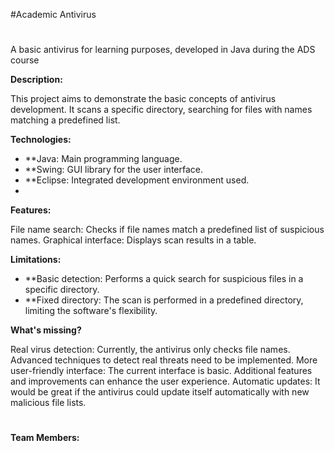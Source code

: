 #Academic Antivirus
#
A basic antivirus for learning purposes, developed in Java during the ADS course

**Description:**

This project aims to demonstrate the basic concepts of antivirus development. It scans a specific directory, searching for files with names matching a predefined list.

**Technologies:**

* **Java: Main programming language.
* **Swing: GUI library for the user interface.
* **Eclipse: Integrated development environment used.
* 
**Features:**

File name search: Checks if file names match a predefined list of suspicious names.
Graphical interface: Displays scan results in a table.

**Limitations:**

* **Basic detection: Performs a quick search for suspicious files in a specific directory.
* **Fixed directory: The scan is performed in a predefined directory, limiting the software's flexibility.

**What's missing?**

Real virus detection: Currently, the antivirus only checks file names. Advanced techniques to detect real threats need to be implemented.
More user-friendly interface: The current interface is basic. Additional features and improvements can enhance the user experience.
Automatic updates: It would be great if the antivirus could update itself automatically with new malicious file lists.
#
**Team Members:**
